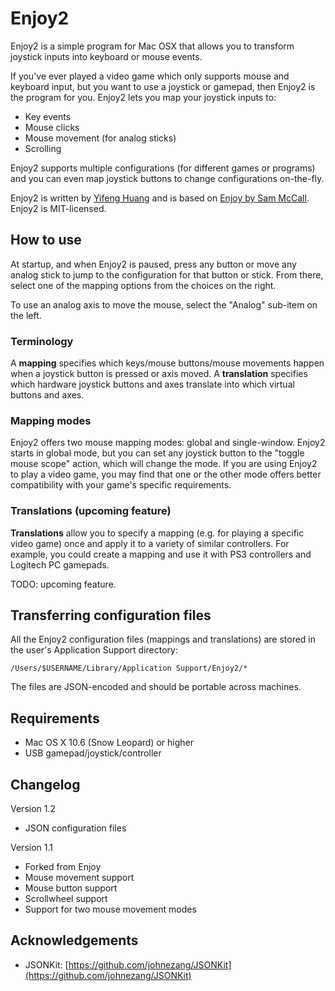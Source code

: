 Enjoy2
======

Enjoy2 is a simple program for Mac OSX that allows you to transform joystick inputs into keyboard or mouse events.

If you've ever played a video game which only supports mouse and keyboard input, but you want to use a joystick or gamepad, then Enjoy2 is the program for you. Enjoy2 lets you map your joystick inputs to:

* Key events
* Mouse clicks
* Mouse movement (for analog sticks)
* Scrolling

Enjoy2 supports multiple configurations (for different games or programs) and you can even map joystick buttons to change configurations on-the-fly.

Enjoy2 is written by [Yifeng Huang](htty://nongraphical.com) and is based on [Enjoy by Sam McCall](http://abstractable.net/enjoy/). Enjoy2 is MIT-licensed.

## How to use

At startup, and when Enjoy2 is paused, press any button or move any analog stick to jump to the configuration for that button or stick. From there, select one of the mapping options from the choices on the right.

To use an analog axis to move the mouse, select the "Analog" sub-item on the left.

### Terminology

A **mapping** specifies which keys/mouse buttons/mouse movements happen when a joystick button is pressed or axis moved. A **translation** specifies which hardware joystick buttons and axes translate into which virtual buttons and axes.

### Mapping modes

Enjoy2 offers two mouse mapping modes: global and single-window. Enjoy2 starts in global mode, but you can set any joystick button to the "toggle mouse scope" action, which will change the mode. If you are using Enjoy2 to play a video game, you may find that one or the other mode offers better compatibility with your game's specific requirements.

### Translations (upcoming feature)

**Translations** allow you to specify a mapping (e.g. for playing a specific video game) once and apply it to a variety of similar controllers. For example, you could create a mapping and use it with PS3 controllers and Logitech PC gamepads.

TODO: upcoming feature.

## Transferring configuration files

All the Enjoy2 configuration files (mappings and translations) are stored in the user's Application Support directory:

    /Users/$USERNAME/Library/Application Support/Enjoy2/*

The files are JSON-encoded and should be portable across machines.

## Requirements

* Mac OS X 10.6 (Snow Leopard) or higher
* USB gamepad/joystick/controller

## Changelog

Version 1.2

* JSON configuration files

Version 1.1

* Forked from Enjoy
* Mouse movement support
* Mouse button support
* Scrollwheel support
* Support for two mouse movement modes

## Acknowledgements

* JSONKit: [https://github.com/johnezang/JSONKit](https://github.com/johnezang/JSONKit)
